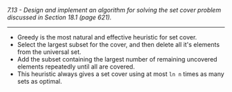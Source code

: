 *7.13 - Design and implement an algorithm for solving the set cover problem discussed in Section 18.1 (page 621).*
***
- Greedy is the most natural and effective heuristic for set cover.
- Select the largest subset for the cover, and then delete all it's elements from the universal set.
- Add the subset containing the largest number of remaining uncovered elements repeatedly until all are covered.
- This heuristic always gives a set cover using at most `ln n` times as many sets as optimal.
